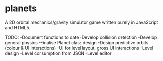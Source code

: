 # planets
A 2D orbital mechanics/gravity simulator game written purely in JavaScript and HTML5.

TODO:
-Document functions to date
-Develop collision detection
-Develop general physics
-Finalise Planet class design
-Design predictive orbits (colour & UI interactions)
-UI for level layout, gross UI interactions
-Level design
-Level consumption from JSON
-Level editor